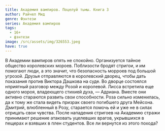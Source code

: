 ```yaml
---
title: Академия вампиров. Поцелуй тьмы. Книга 3
author: Райчел Мид
genre: Фэнтези
series: Академия вампиров
tags:
  - 16+
  - фэнтези
image: /src/assets/img/326553.jpeg
have: true
---
```

В Академии вампиров опять не спокойно. Организуется тайное общество королевских мороев. Поблизости бродят стригои, и им помогают люди, а это значит, что безопасность морроев под большой угрозой. Друзья отправляются в королевский дворец, чтобы дать показания против Виктора Дашкова на суде. Во дворце состоялся нприятный разговор между Розой и королевой. Лисса встретила еще одного мороя, владеющего стихией духа, — Адриана. Вместе они активно стараются развить свои способности. Роза сильно изменилась, да к тому же стала видеть призрак своего погибшего друга Мейсона. Дмитрий, влюбленный в Розу, старается помочь ей и уже не в силах отрицать свои чувства. После нападения стригоев на Академию стражи принимают решение атаковать уцелевших врагов, укрывшихся в пещерах и взявших в плен студентов. Все ли вернутся из этого похода?
